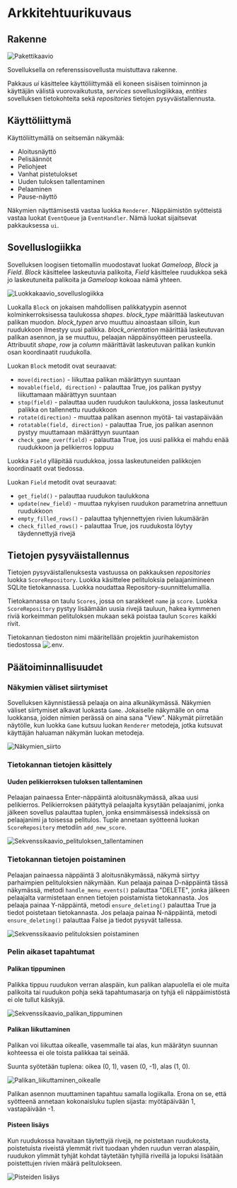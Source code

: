 # Arkkitehtuurikuvaus

## Rakenne

![Pakettikaavio](https://github.com/TanakaAkihiro/ot-harjoitustyo/blob/master/dokumentaatio/kuvat/Pakkauskaavio.png)

Sovelluksella on referenssisovellusta muistuttava rakenne.

Pakkaus *ui* käsittelee käyttöliittymää eli koneen sisäisen toiminnon ja käyttäjän välistä vuorovaikutusta, *services* sovelluslogiikkaa, *entities* sovelluksen tietokohteita sekä *repositories* tietojen pysyväistallennusta.

## Käyttöliittymä
Käyttöliittymällä on seitsemän näkymää:
* Aloitusnäyttö
* Pelisäännöt
* Peliohjeet
* Vanhat pistetulokset
* Uuden tuloksen tallentaminen
* Pelaaminen
* Pause-näyttö

Näkymien näyttämisestä vastaa luokka ```Renderer```. Näppäimistön syötteistä vastaa luokat ``EventQueue`` ja ``EventHandler``. Nämä luokat sijaitsevat pakkauksessa ``ui``.

## Sovelluslogiikka
Sovelluksen loogisen tietomallin muodostavat luokat *Gameloop*, *Block* ja *Field*. *Block* käsittelee laskeutuvia palikoita, *Field* käsittelee ruudukkoa sekä jo laskeutuneita palikoita ja *Gameloop* kokoaa nämä yhteen.

![Luokkakaavio_sovelluslogiikka](https://github.com/TanakaAkihiro/ot-harjoitustyo/blob/master/dokumentaatio/kuvat/arkkitehtuuri-sovelluslogiikka_luokkakaavio.png)

Luokalla ``Block`` on jokaisen mahdollisen palikkatyypin asennot kolminkerroksisessa taulukossa *shapes*. *block_type* määrittää laskeutuvan palikan muodon. 
*block_typen* arvo muuttuu ainoastaan silloin, kun ruudukkoon ilmestyy uusi palikka. *block_orientation* määrittää laskeutuvan palikan asennon, ja se muuttuu, 
pelaajan näppäinsyötteen perusteella. Attribuutit *shape*, *row* ja *column* määrittävät laskeutuvan palikan kunkin osan koordinaatit ruudukolla.

Luokan ``Block`` metodit ovat seuraavat:
* `move(direction)` - liikuttaa palikan määrättyyn suuntaan
* `movable(field, direction)` - palauttaa True, jos palikan pystyy liikuttamaan määrättyyn suuntaan
* `stop(field)` - palauttaa uuden ruudukon taulukkona, jossa laskeutunut palikka on tallennettu ruudukkoon
* `rotate(direction)` - muuttaa palikan asennon myötä- tai vastapäivään
* `rotatable(field, direction)` - palauttaa True, jos palikan asennon pystyy muuttamaan määrättyyn suuntaan
* `check_game_over(field)` - palauttaa True, jos uusi palikka ei mahdu enää ruudukkoon ja pelikierros loppuu

Luokka ``Field`` ylläpitää ruudukkoa, jossa laskeutuneiden palikkojen koordinaatit ovat tiedossa.

Luokan ``Field`` metodit ovat seuraavat:
* `get_field()` - palauttaa ruudukon taulukkona
* `update(new_field)` - muuttaa nykyisen ruudukon parametrina annettuun ruudukkoon
* `empty_filled_rows()` - palauttaa tyhjennettyjen rivien lukumäärän
* `check_filled_rows()` - palauttaa True, jos ruudukosta löytyy täydennettyjä rivejä

## Tietojen pysyväistallennus
Tietojen pysyväistallenuksesta vastuussa on pakkauksen *repositories* luokka ``ScoreRepository``. Luokka käsittelee pelituloksia pelaajanimineen SQLite tietokannassa. Luokka noudattaa Repository-suunnittelumallia.

Tietokannassa on taulu ``Scores``, jossa on sarakkeet ``name`` ja ``score``. Luokka ``ScoreRepository`` pystyy lisäämään uusia rivejä tauluun, hakea kymmenen riviä korkeimman pelituloksen mukaan sekä poistaa taulun ``Scores`` kaikki rivit.

Tietokannan tiedoston nimi määritellään projektin juurihakemiston tiedostossa ![.env](https://github.com/TanakaAkihiro/ot-harjoitustyo/blob/master/.env).

## Päätoiminnallisuudet
### Näkymien väliset siirtymiset

Sovelluksen käynnistäessä pelaaja on aina alkunäkymässä. Näkymien väliset siirtymiset alkavat luokasta ``Game``. 
Jokaiselle näkymälle on oma luokkansa, joiden nimien perässä on aina sana "View". 
Näkymät piirretään näytölle, kun luokka ``Game`` kutsuu luokan ``Renderer`` metodeja, jotka kutsuvat käyttäjän haluaman näkymän luokan metodeja.

![Näkymien_siirto](https://github.com/TanakaAkihiro/ot-harjoitustyo/blob/master/dokumentaatio/kuvat/arkkitehtuuri-sekvenssikaavio_nakymien_valiset_siirtymiset.png)


### Tietokannan tietojen käsittely

#### Uuden pelikierroksen tuloksen tallentaminen

Pelaajan painaessa Enter-näppäintä aloitusnäkymässä, alkaa uusi pelikierros. Pelikierroksen päätyttyä pelaajalta kysytään pelaajanimi, jonka jälkeen sovellus palauttaa tuplen, jonka ensimmäisessä indeksissä on pelaajanimi ja toisessa pelitulos. Tuple annetaan syötteenä luokan ``ScoreRepository`` metodiin ``add_new_score``.

![Sekvenssikaavio_pelituloksen_tallentaminen](https://github.com/TanakaAkihiro/ot-harjoitustyo/blob/master/dokumentaatio/kuvat/arkkitehtuuri-uuden_pelikierroksen_tuloksen_tallentaminen.png)

### Tietokannan tietojen poistaminen

Pelaajan painaessa näppäintä 3 aloitusnäkymässä, näkymä siirtyy parhaimpien pelituloksien näkymään. Kun pelaaja painaa D-näppäintä tässä näkymässä, metodi ``handle_menu_events()`` palauttaa "DELETE", jonka jälkeen pelaajalta varmistetaan ennen tietojen poistamista tietokannasta. Jos pelaaja painaa Y-näppäintä, metodi ``ensure_deleting()`` palauttaa True ja tiedot poistetaan tietokannasta. Jos pelaaja painaa N-näppäintä, metodi ``ensure_deleting()`` palauttaa False ja tiedot pysyvät tallessa.

![Sekvenssikaavio pelituloksien poistaminen](https://github.com/TanakaAkihiro/ot-harjoitustyo/blob/master/dokumentaatio/kuvat/arkkitehtuuri-poista_tiedot_tietokannasta.png)

### Pelin aikaset tapahtumat

#### Palikan tippuminen
Palikka tippuu ruudukon verran alaspäin, kun palikan alapuolella ei ole muita palikoita tai ruudukon pohja sekä tapahtumasarja on tyhjä eli näppäimistöstä ei ole tullut käskyjä.

![Sekvenssikaavio_palikan_tippuminen](https://github.com/TanakaAkihiro/ot-harjoitustyo/blob/master/dokumentaatio/kuvat/Palikan%20tippuminen.png)

#### Palikan liikuttaminen
Palikan voi liikuttaa oikealle, vasemmalle tai alas, kun määrätyn suunnan kohteessa ei ole toista palikkaa tai seinää.

Suunta syötetään tuplena: oikea (0, 1), vasen (0, -1), alas (1, 0).

![Palikan_liikuttaminen_oikealle](https://github.com/TanakaAkihiro/ot-harjoitustyo/blob/master/dokumentaatio/kuvat/Palikan%20liikuttaminen%20oikealle.png)

Palikan asennon muuttaminen tapahtuu samalla logiikalla. Erona on se, että syötteenä annetaan kokonaisluku tuplen sijasta: myötäpäivään 1, vastapäivään -1.

#### Pisteen lisäys

Kun ruudukossa havaitaan täytettyjä rivejä, ne poistetaan ruudukosta, poistetuista riveistä ylemmät rivit tuodaan yhden ruudun verran alaspäin, ruudukon ylimmät 
tyhjät kohdat täytetään tyhjillä riveillä ja lopuksi lisätään poistettujen rivien määrä pelitulokseen.

![Pisteiden lisäys](https://github.com/TanakaAkihiro/ot-harjoitustyo/blob/master/dokumentaatio/kuvat/arkkitehtuuri-sekvenssikaavio_pisteen_lisays.png)


